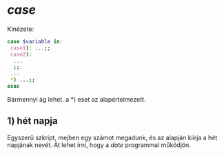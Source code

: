 # *case*

Kinézete:
```bash
case $variable in:
 case1): ...;;
 case2):
  ...
  ;;;
 ...
 *) ...;;
esac
```
Bármennyi ág lehet. a \*) eset az alapértelmezett.

## 1) hét napja

Egyszerű szkript, mejben egy számot megadunk, és az alapján kiírja a hét napjának nevét.
Át lehet írni, hogy a *date* programmal működjön.
